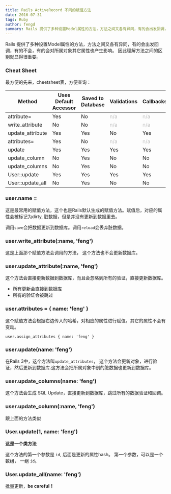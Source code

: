 ```yaml
---
title: Rails ActiveRecord 不同的赋值方法
date: 2016-07-31
tags: Ruby
author: fengd
summary: Rails 提供了多种设置Model属性的方法，方法之间又各有异同，有的会出发回调，有的不会，有的会对所属对象其它属性也产生影响。 因此理解方法之间的区别就显得很重要。
---
```


Rails 提供了多种设置Model属性的方法，方法之间又各有异同，有的会出发回调，有的不会，有的会对所属对象其它属性也产生影响。 因此理解方法之间的区别就显得很重要。

### Cheat Sheet

最方便的先来，cheetsheet表，方便查询：

<table class="table-compact table table-striped">
                <thead>
                  <tr>
                    <th>Method</th>
                    <th>Uses Default Accessor</th>
                    <th>Saved to Database</th>
                    <th>Validations</th>
                    <th>Callbacks</th>
                    <th>Touches <code>updated_at</code></th>
                    <th>Readonly check</th>
                  </tr>
                </thead>
                <tbody>
                  <tr>
                    <td><a href="http://apidock.com/rails/ActiveRecord/AttributeMethods/Write/attribute%3D" style="text-decoration: none">attribute=</a></td>
                    <td>Yes</td>
                    <td>No</td>
                    <td><span style="color: #c0c0c0;">n/a</span></td>
                    <td><span style="color: #c0c0c0;">n/a</span></td>
                    <td><span style="color: #c0c0c0;">n/a</span></td>
                    <td><span style="color: #c0c0c0;">n/a</span></td>
                  </tr>
                  <tr>
                    <td><a href="http://apidock.com/rails/ActiveRecord/AttributeMethods/Write/write_attribute" style="text-decoration: none">write_attribute</a></td>
                    <td>No</td>
                    <td>No</td>
                    <td><span style="color: #c0c0c0;">n/a</span></td>
                    <td><span style="color: #c0c0c0;">n/a</span></td>
                    <td><span style="color: #c0c0c0;">n/a</span></td>
                    <td><span style="color: #c0c0c0;">n/a</span></td>
                  </tr>
                  <tr>
                    <td><a href="http://apidock.com/rails/ActiveRecord/Persistence/update_attribute" style="text-decoration: none">update_attribute</a></td>
                    <td>Yes</td>
                    <td>Yes</td>
                    <td>No</td>
                    <td>Yes</td>
                    <td>Yes</td>
                    <td>Yes</td>
                  </tr>
                  <tr>
                    <td><a href="http://apidock.com/rails/ActiveRecord/AttributeAssignment/attributes%3D" style="text-decoration: none">attributes=</a></td>
                    <td>Yes</td>
                    <td>No</td>
                    <td><span style="color: #c0c0c0;">n/a</span></td>
                    <td><span style="color: #c0c0c0;">n/a</span></td>
                    <td><span style="color: #c0c0c0;">n/a</span></td>
                    <td><span style="color: #c0c0c0;">n/a</span></td>
                  </tr>
                  <tr>
                    <td><a href="http://apidock.com/rails/ActiveRecord/Persistence/update" style="text-decoration: none">update</a></td>
                    <td>Yes</td>
                    <td>Yes</td>
                    <td>Yes</td>
                    <td>Yes</td>
                    <td>Yes</td>
                    <td>Yes</td>
                  </tr>
                  <tr>
                    <td><a href="http://apidock.com/rails/ActiveRecord/Persistence/update_column" style="text-decoration: none">update_column</a></td>
                    <td>No</td>
                    <td>Yes</td>
                    <td>No</td>
                    <td>No</td>
                    <td>No</td>
                    <td>Yes</td>
                  </tr>
                  <tr>
                    <td><a href="http://apidock.com/rails/ActiveRecord/Persistence/update_columns" style="text-decoration: none">update_columns</a></td>
                    <td>No</td>
                    <td>Yes</td>
                    <td>No</td>
                    <td>No</td>
                    <td>No</td>
                    <td>Yes</td>
                  </tr>
                  <tr>
                    <td><a href="http://apidock.com/rails/ActiveRecord/Relation/update" style="text-decoration: none">User::update</a></td>
                    <td>Yes</td>
                    <td>Yes</td>
                    <td>Yes</td>
                    <td>Yes</td>
                    <td>Yes</td>
                    <td>Yes</td>
                  </tr>
                  <tr>
                    <td><a href="http://apidock.com/rails/v4.0.2/ActiveRecord/Relation/update_all" style="text-decoration: none">User::update_all</a></td>
                    <td>No</td>
                    <td>Yes</td>
                    <td>No</td>
                    <td>No</td>
                    <td>No</td>
                    <td>No</td>
                  </tr>
                </tbody>
              </table>




### user.name =

这是最常用的赋值方法，这个也是Rails默认生成的赋值方法。赋值后，对应的属性会被标记为dirty, 脏数据，但是并没有更新到数据里去。


调用`save`会把数据更新到数据库。调用`reload`会丢弃脏数据。


### user.write_attribute(:name, 'feng')

这是上面那个赋值方法会调用的方法， 这个方法也不会更新数据库。


### user.update_attribute(:name, 'feng')

这个方法会直接更新数据到数据库，而且会忽略到所有的验证，直接更新数据库。

* 所有更新会直接到数据库
* 所有的验证会被跳过


### user.attributes = { name: 'feng' }

这个赋值方法会根据右边传入的哈希，对相应的属性进行赋值。其它的属性不会有变动。

`user.assign_attributes { name: 'feng' }`


### user.update(name: 'feng')

在Rails 3中，这个方法叫`update_attributes`， 这个方法会更新对象，进行验证，然后更新到数据库.这方法会把所属对象中别的脏数据也更新到数据库。

### user.update_columns(name: 'feng')

这个方法会生成 SQL Update，直接更新到数据库，跳过所有的数据验证和回调。

### user.update_column(:name, 'feng')

跟上面的方法类似

### User.update(1, name: 'feng')

__这是一个类方法__

这个方法的第一个参数是 `id`, 后面是更新的属性hash。 第一个参数，可以是一个数组， 一组 `id`。

### User.update_all(name: 'feng')

批量更新，__be careful！__
